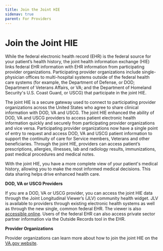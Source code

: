 ```yaml
---
title: Join the Joint HIE
sidenav: true
parent: For Providers
---
```

# Join the Joint HIE 

While the federal electronic health record (EHR) is the federal source for your patient’s health history, the joint health information exchange (HIE) links federal EHR information with EHR information from participating provider organizations. Participating provider organizations include single-physician offices to multi-hospital systems outside of the federal health care systems (for example, the Department of Defense, or DOD; Department of Veterans Affairs, or VA; and the Department of Homeland Security's U.S. Coast Guard, or USCG) that participate in the joint HIE. 

The joint HIE is a secure gateway used to connect to participating provider organizations across the United States who agree to share clinical information with DOD, VA and USCG. The joint HIE enhanced the ability of DOD, VA and USCG providers to access patient electronic health information quickly and securely from participating provider organizations and vice versa. Participating provider organizations now have a single point of entry to request and access DOD, VA and USCG patient information to support the continuity of care for Service members, Veterans and other beneficiaries. Through the joint HIE, providers can access patient’s prescriptions, allergies, illnesses, lab and radiology results, immunizations, past medical procedures and medical notes.

With the joint HIE, you have a more complete view of your patient's medical history, allowing you to make the most informed medical decisions. This data sharing helps drive enhanced health care.

**DOD, VA or USCG Providers**

If you are a DOD, VA or USCG provider, you can access the joint HIE data through the Joint Longitudinal Viewer’s (JLV) community health widget. JLV is available to providers through existing electronic health systems as well as through the new single, common federal EHR. The viewer is also [accessible online](https://jlv.health.mil/JLV). Users of the federal EHR can also access private sector partner information via the Outside Records tool in the EHR. 

**Provider Organizations**

Provider organizations can learn more about how to join the joint HIE on the [VA.gov website](http://va.gov/VHIE/For_Providers.asp).